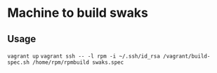 Machine to build swaks
========


Usage
-------
`vagrant up`
`vagrant ssh -- -l rpm -i ~/.ssh/id_rsa /vagrant/build-spec.sh /home/rpm/rpmbuild swaks.spec`
